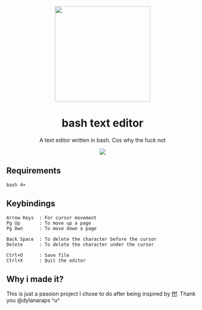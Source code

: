 
<p align="center"><img src="https://i.imgur.com/znrtFBA.png" width="250px"></p>
<h1 align="center">bash text editor</h1> <p
align="center">A text editor written in bash.
Cos why the fuck not</p>

<p align="center"><img src="https://imgur.com/0NXQVJw.png"></p>

## Requirements
```
bash 4+
```

## Keybindings
```
Arrow Keys  : For cursor movement
Pg Up       : To move up a page
Pg Dwn      : To move down a page

Back Space  : To delete the character before the cursor
Delete      : To delete the character under the cursor

Ctrl+O      : Save file
Ctrl+X      : Quit the editor
```

## Why i made it?
This is just a passion project I chose to do after being inspired by [fff](https://github.com/dylanaraps/fff). Thank you @dylanaraps ^u^